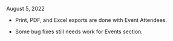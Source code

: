 August 5, 2022

- Print, PDF, and Excel exports are done with Event Attendees.

- Some bug fixes still needs work for Events section.

